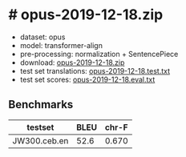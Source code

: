 # # opus-2019-12-18.zip

* dataset: opus
* model: transformer-align
* pre-processing: normalization + SentencePiece
* download: [opus-2019-12-18.zip](https://object.pouta.csc.fi/OPUS-MT-models/ceb-en/opus-2019-12-18.zip)
* test set translations: [opus-2019-12-18.test.txt](https://object.pouta.csc.fi/OPUS-MT-models/ceb-en/opus-2019-12-18.test.txt)
* test set scores: [opus-2019-12-18.eval.txt](https://object.pouta.csc.fi/OPUS-MT-models/ceb-en/opus-2019-12-18.eval.txt)

## Benchmarks

| testset               | BLEU  | chr-F |
|-----------------------|-------|-------|
| JW300.ceb.en 	| 52.6 	| 0.670 |


